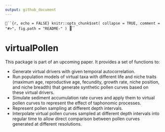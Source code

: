 ```yaml
---
output: github_document
---
```


<!-- README.md is generated from README.Rmd. Please edit that file -->

```{r, echo = FALSE}
knitr::opts_chunk$set(
  collapse = TRUE,
  comment = "#>",
  fig.path = "README-"
)
```


virtualPollen
============

This package is part of an upcoming paper. It provides a set of functions to:


+   Generate virtual drivers with given temporal autocorrelation.
+   Run population models of virtual taxa with different life and niche traits (maximum age, reproductive age, fecundity, growth rate, niche position, and niche breadth) that generate synthetic pollen curves based on these virtual drivers.
+   Simulate sediment accumulation rate curves and apply them to virtual pollen curves to represent the effect of taphonomic processes.
+   Represent pollen sampling at different depth intervals.
+   Interpolate virtual pollen curves sampled at different depth intervals into regular time to allow direct comparison between pollen curves generated at different resolutions.



